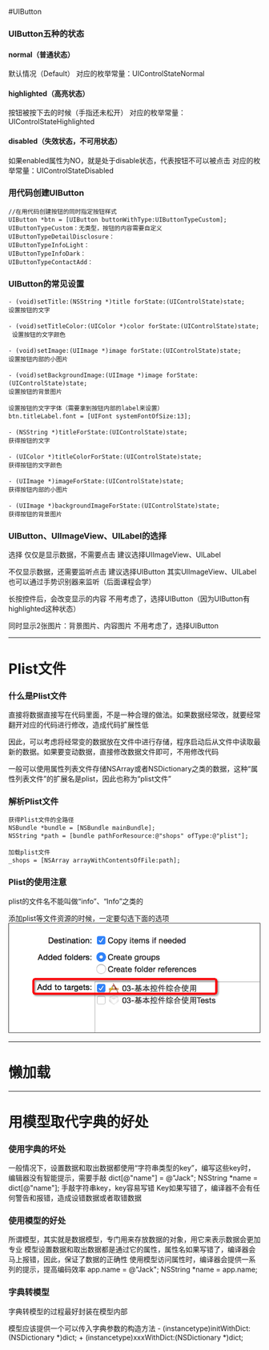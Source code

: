 #UIButton
### UIButton五种的状态
#### normal（普通状态）
默认情况（Default）
对应的枚举常量：UIControlStateNormal

#### highlighted（高亮状态）
按钮被按下去的时候（手指还未松开）
对应的枚举常量：UIControlStateHighlighted

#### disabled（失效状态，不可用状态）
如果enabled属性为NO，就是处于disable状态，代表按钮不可以被点击
对应的枚举常量：UIControlStateDisabled

### 用代码创建UIButton
    //在用代码创建按钮的同时指定按钮样式
    UIButton *btn = [UIButton buttonWithType:UIButtonTypeCustom]; 
    UIButtonTypeCustom：无类型，按钮的内容需要自定义
    UIButtonTypeDetailDisclosure： 
    UIButtonTypeInfoLight： 
    UIButtonTypeInfoDark： 
    UIButtonTypeContactAdd： 

### UIButton的常见设置
    - (void)setTitle:(NSString *)title forState:(UIControlState)state;
    设置按钮的文字
    
    - (void)setTitleColor:(UIColor *)color forState:(UIControlState)state;
     设置按钮的文字颜色
    
    - (void)setImage:(UIImage *)image forState:(UIControlState)state; 
    设置按钮内部的小图片
    
    - (void)setBackgroundImage:(UIImage *)image forState:(UIControlState)state;
    设置按钮的背景图片
    
    设置按钮的文字字体（需要拿到按钮内部的label来设置）
    btn.titleLabel.font = [UIFont systemFontOfSize:13];
    
    - (NSString *)titleForState:(UIControlState)state; 
    获得按钮的文字
    
    - (UIColor *)titleColorForState:(UIControlState)state;
    获得按钮的文字颜色
    
    - (UIImage *)imageForState:(UIControlState)state;
    获得按钮内部的小图片
    
    - (UIImage *)backgroundImageForState:(UIControlState)state;
    获得按钮的背景图片

    
### UIButton、UIImageView、UILabel的选择

选择
仅仅是显示数据，不需要点击
建议选择UIImageView、UILabel

不仅显示数据，还需要监听点击
建议选择UIButton
其实UIImageView、UILabel也可以通过手势识别器来监听（后面课程会学）

长按控件后，会改变显示的内容
不用考虑了，选择UIButton（因为UIButton有highlighted这种状态）

同时显示2张图片：背景图片、内容图片
不用考虑了，选择UIButton

---

# Plist文件

### 什么是Plist文件
直接将数据直接写在代码里面，不是一种合理的做法。如果数据经常改，就要经常翻开对应的代码进行修改，造成代码扩展性低

因此，可以考虑将经常变的数据放在文件中进行存储，程序启动后从文件中读取最新的数据。如果要变动数据，直接修改数据文件即可，不用修改代码

一般可以使用属性列表文件存储NSArray或者NSDictionary之类的数据，这种“属性列表文件”的扩展名是plist，因此也称为“plist文件”

### 解析Plist文件
    
    获得Plist文件的全路径
    NSBundle *bundle = [NSBundle mainBundle];
    NSString *path = [bundle pathForResource:@"shops" ofType:@"plist"];
    
    加载plist文件
    _shops = [NSArray arrayWithContentsOfFile:path];

### Plist的使用注意
plist的文件名不能叫做“info”、“Info”之类的

添加plist等文件资源的时候，一定要勾选下面的选项
![1.png](images/1.png)

---

# 懒加载

---

# 用模型取代字典的好处
### 使用字典的坏处
一般情况下，设置数据和取出数据都使用“字符串类型的key”，编写这些key时，编辑器没有智能提示，需要手敲
dict[@"name"] = @"Jack";
NSString *name = dict[@"name"];
手敲字符串key，key容易写错
Key如果写错了，编译器不会有任何警告和报错，造成设错数据或者取错数据
### 使用模型的好处
所谓模型，其实就是数据模型，专门用来存放数据的对象，用它来表示数据会更加专业
模型设置数据和取出数据都是通过它的属性，属性名如果写错了，编译器会马上报错，因此，保证了数据的正确性
使用模型访问属性时，编译器会提供一系列的提示，提高编码效率
app.name = @"Jack";
NSString *name = app.name;
### 字典转模型
字典转模型的过程最好封装在模型内部

模型应该提供一个可以传入字典参数的构造方法
    - (instancetype)initWithDict:(NSDictionary *)dict;
    + (instancetype)xxxWithDict:(NSDictionary *)dict;

  